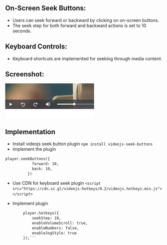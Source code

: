 ## On-Screen Seek Buttons:
- Users can seek forward or backward by clicking on on-screen buttons.
- The seek step for both forward and backward actions is set to 10 seconds.

## Keyboard Controls:
- Keyboard shortcuts are implemented for seeking through media content.

## Screenshot:
![Screenshot](https://github.com/vishal7245/bounty1/blob/main/Screenshot%20from%202023-12-02%2020-07-18.png)

## Implementation
- Install videojs seek button plugin
```npm install videojs-seek-buttons```
- Implement the plugin

```
player.seekButtons({
            forward: 10,
            back: 10,
          })
 ```
- Use CDN for keyboard seek plugin
```<script src="https://cdn.sc.gl/videojs-hotkeys/0.2/videojs.hotkeys.min.js"></script>```

- Implement plugin
```
        player.hotkeys({
            seekStep: 10,
            enableVolumeScroll: true, 
            enableNumbers: false, 
            enableJogStyle: true 
        });```
